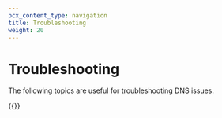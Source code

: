 ```yaml
---
pcx_content_type: navigation
title: Troubleshooting
weight: 20
---
```


# Troubleshooting

The following topics are useful for troubleshooting DNS issues.

{{<directory-listing>}}